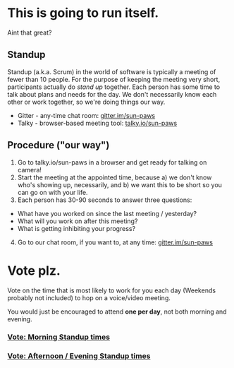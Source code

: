# This is going to run itself. 
Aint that great?

## Standup
Standup (a.k.a. Scrum) in the world of software is typically a meeting of fewer than 10 people. For the purpose of keeping the meeting very short, participants actually do *stand up* together. Each person has some time to talk about plans and needs for the day. We don't necessarily know each other or work together, so we're doing things our way.

- Gitter - any-time chat room: [gitter.im/sun-paws](gitter.im/sun-paws)
- Talky - browser-based meeting tool: [talky.io/sun-paws](talky.io/sun-paws)

## Procedure ("our way")
1. Go to talky.io/sun-paws in a browser and get ready for talking on camera!
1. Start the meeting at the appointed time, because a) we don't know who's showing up, necessarily, and b) we want this to be short so you can go on with your life.
2. Each person has 30-90 seconds to answer three questions: 
  - What have you worked on since the last meeting / yesterday?
  - What will you work on after this meeting?
  - What is getting inhibiting your progress?
4. Go to our chat room, if you want to, at any time: [gitter.im/sun-paws](gitter.im/sun-paws)
  

# Vote plz.
Vote on the time that is most likely to work for you each day (Weekends probably not included) to hop on a voice/video meeting.

You would just be encouraged to attend __one per day__, not both morning and evening.

### [Vote: Morning Standup times](https://doodle.com/poll/6u9f673z2a2tdigp)

### [Vote: Afternoon / Evening Standup times](https://doodle.com/poll/zwan3g3cgrr3bp2b)
